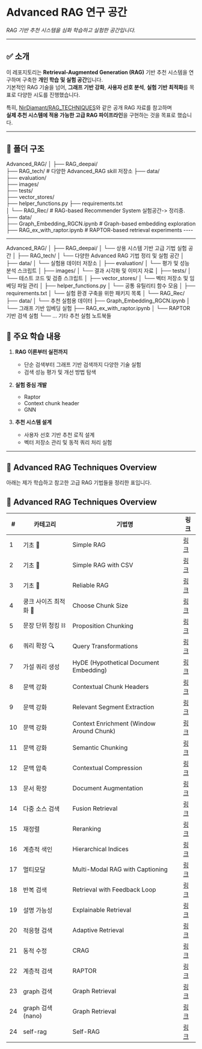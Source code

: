 # Advanced RAG 연구 공간  
_RAG 기반 추천 시스템을 심화 학습하고 실험한 공간입니다._

---

## ✅ 소개

이 레포지토리는 **Retrieval-Augmented Generation (RAG)** 기반 추천 시스템을 연구하며 구축한 **개인 학습 및 실험 공간**입니다.  
기본적인 RAG 기술을 넘어, **그래프 기반 강화**, **사용자 선호 분석**, **실험 기반 최적화**를 목표로 다양한 시도를 진행했습니다.

특히, [NirDiamant/RAG_TECHNIQUES](https://github.com/NirDiamant/RAG_TECHNIQUES)와 같은 공개 RAG 자료를 참고하며  
**실제 추천 시스템에 적용 가능한 고급 RAG 파이프라인**을 구현하는 것을 목표로 했습니다.

---

## 📂 폴더 구조
Advanced_RAG/
│
├── RAG_deepai/        
├── RAG_tech/          # 다양한 Advanced_RAG skill 저장소
├── data/              
├── evaluation/        
├── images/            
├── tests/             
├── vector_stores/     
├── helper_functions.py
├── requirements.txt   
│
└── RAG_Rec/           # RAG-based Recommender System 실험공간-> 정리중.
    ├── data/              
    ├── Graph_Embedding_RGCN.ipynb      # Graph-based embedding exploration
    ├── RAG_ex_with_raptor.ipynb        # RAPTOR-based retrieval experiments
    ----


---
Advanced_RAG/
│
├── RAG_deepai/
│ └── 상용 시스템 기반 고급 기법 실험 공간
│
├── RAG_tech/
│ └── 다양한 Advanced RAG 기법 정리 및 실험 공간
│
├── data/
│ └── 실험용 데이터 저장소
│
├── evaluation/
│ └── 평가 및 성능 분석 스크립트
│
├── images/
│ └── 결과 시각화 및 이미지 자료
│
├── tests/
│ └── 테스트 코드 및 검증 스크립트
│
├── vector_stores/
│ └── 벡터 저장소 및 임베딩 파일 관리
│
├── helper_functions.py
│ └── 공통 유틸리티 함수 모음
│
├── requirements.txt
│ └── 실험 환경 구축을 위한 패키지 목록
│
└── RAG_Rec/
├── data/
│ └── 추천 실험용 데이터
├── Graph_Embedding_RGCN.ipynb
│ └── 그래프 기반 임베딩 실험
├── RAG_ex_with_raptor.ipynb
│ └── RAPTOR 기반 검색 실험
└── ... 기타 추천 실험 노트북들

## 🚩 주요 학습 내용

1. **RAG 이론부터 실전까지**
   - 단순 검색부터 그래프 기반 검색까지 다양한 기술 실험
   - 검색 성능 평가 및 개선 방법 탐색

2. **실험 중심 개발**
   - Raptor
   - Context chunk header
   - GNN 

3. **추천 시스템 설계**
   - 사용자 선호 기반 추천 로직 설계
   - 벡터 저장소 관리 및 동적 쿼리 처리 실험

---
## 📌 Advanced RAG Techniques Overview

아래는 제가 학습하고 참고한 고급 RAG 기법들을 정리한 표입니다.

## 📌 Advanced RAG Techniques Overview

| #  | 카테고리           | 기법명                                         | 링크                                                                                                                         |
|----|--------------------|-----------------------------------------------|------------------------------------------------------------------------------------------------------------------------------|
| 1  | 기초 🌱            | Simple RAG                                    | [링크](https://github.com/kimminyeol/RAG_RESEARCH/blob/main/Advanced_RAG/RAG_tech/01_simple_rag.ipynb)                       |
| 2  | 기초 🌱            | Simple RAG with CSV                           | [링크](https://github.com/kimminyeol/RAG_RESEARCH/blob/main/Advanced_RAG/RAG_tech/02_simple_csv_rag.ipynb)                   |
| 3  | 기초 🌱            | Reliable RAG                                  | [링크](https://github.com/kimminyeol/RAG_RESEARCH/blob/main/Advanced_RAG/RAG_tech/03_reliable_rag.ipynb)                     |
| 4  | 쿵크 사이즈 최적화 📏 | Choose Chunk Size                              | [링크](https://github.com/kimminyeol/RAG_RESEARCH/blob/main/Advanced_RAG/RAG_tech/04_choose_chunk_size.ipynb)                |
| 5  | 문장 단위 청킹 ⛓️  | Proposition Chunking                          | [링크](https://github.com/kimminyeol/RAG_RESEARCH/blob/main/Advanced_RAG/RAG_tech/05_proposition_chunking.ipynb)             |
| 6  | 쿼리 확장 🔍       | Query Transformations                         | [링크](https://github.com/kimminyeol/RAG_RESEARCH/blob/main/Advanced_RAG/RAG_tech/06_query_transformations.ipynb)            |
| 7  | 가설 쿼리 생성    | HyDE (Hypothetical Document Embedding)        | [링크](https://github.com/kimminyeol/RAG_RESEARCH/blob/main/Advanced_RAG/RAG_tech/07_HyDe_Hypothetical_Document_Embedding.ipynb) |
| 8  | 문맥 강화        | Contextual Chunk Headers                      | [링크](https://github.com/kimminyeol/RAG_RESEARCH/blob/main/Advanced_RAG/RAG_tech/08_contextual_chunk_headers.ipynb)         |
| 9  | 문맥 강화        | Relevant Segment Extraction                   | [링크](https://github.com/kimminyeol/RAG_RESEARCH/blob/main/Advanced_RAG/RAG_tech/09_relevant_segment_extraction.ipynb)      |
| 10 | 문맥 강화        | Context Enrichment (Window Around Chunk)      | [링크](https://github.com/kimminyeol/RAG_RESEARCH/blob/main/Advanced_RAG/RAG_tech/10_context_enrichment_window_around_chunk.ipynb) |
| 11 | 문맥 강화        | Semantic Chunking                             | [링크](https://github.com/kimminyeol/RAG_RESEARCH/blob/main/Advanced_RAG/RAG_tech/11_semantic_chunking.ipynb)                |
| 12 | 문맥 압축        | Contextual Compression                        | [링크](https://github.com/kimminyeol/RAG_RESEARCH/blob/main/Advanced_RAG/RAG_tech/12_contextual_compression.ipynb)           |
| 13 | 문서 확장        | Document Augmentation                         | [링크](https://github.com/kimminyeol/RAG_RESEARCH/blob/main/Advanced_RAG/RAG_tech/13_document_augmentation.ipynb)            |
| 14 | 다중 소스 검색   | Fusion Retrieval                              | [링크](https://github.com/kimminyeol/RAG_RESEARCH/blob/main/Advanced_RAG/RAG_tech/14_fusion_retrieval.ipynb)                 |
| 15 | 재정렬           | Reranking                                     | [링크](https://github.com/kimminyeol/RAG_RESEARCH/blob/main/Advanced_RAG/RAG_tech/15_reranking.ipynb)                       |
| 16 | 계층적 색인      | Hierarchical Indices                           | [링크](https://github.com/kimminyeol/RAG_RESEARCH/blob/main/Advanced_RAG/RAG_tech/16_hierarchical_indices.ipynb)             |
| 17 | 멀티모달        | Multi-Modal RAG with Captioning                | [링크](https://github.com/kimminyeol/RAG_RESEARCH/blob/main/Advanced_RAG/RAG_tech/17_multi_model_rag_with_captioning.ipynb)  |
| 18 | 반복 검색        | Retrieval with Feedback Loop                  | [링크](https://github.com/kimminyeol/RAG_RESEARCH/blob/main/Advanced_RAG/RAG_tech/18_***_retrieval_with_feedback_loop.ipynb) |
| 19 | 설명 가능성      | Explainable Retrieval                         | [링크](https://github.com/kimminyeol/RAG_RESEARCH/blob/main/Advanced_RAG/RAG_tech/19_explainable_retrieval.ipynb)            |
| 20 | 적응형 검색      | Adaptive Retrieval                            | [링크](https://github.com/kimminyeol/RAG_RESEARCH/blob/main/Advanced_RAG/RAG_tech/20_adaptive_retrieval.ipynb)               |
| 21 | 동적 수정      | CRAG                            | [링크](https://github.com/kimminyeol/RAG_RESEARCH/blob/main/Advanced_RAG/RAG_tech/22_***_crag.ipynb)               |
| 22 | 계층적 검색      | RAPTOR                            | [링크](https://github.com/kimminyeol/RAG_RESEARCH/blob/main/Advanced_RAG/RAG_tech/23_raptor.ipynb)               |
| 23 | graph 검색      | Graph Retrieval                            | [링크](https://github.com/kimminyeol/RAG_RESEARCH/blob/main/Advanced_RAG/RAG_tech/24_graph_rag.ipynb)               |
| 24 | graph 검색(nano)     | Graph Retrieval                               | [링크](https://github.com/kimminyeol/torch_repository/tree/main/nano_graphrag)             |
| 24 | self-rag     | Self-RAG                               | [링크](https://github.com/kimminyeol/RAG_RESEARCH/blob/main/Advanced_RAG/RAG_tech/21_self_rag_langraph.ipynb)               |




